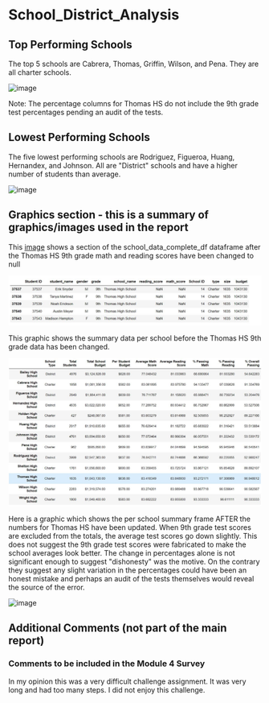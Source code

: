 # School_District_Analysis

## Top Performing Schools

The top 5 schools are Cabrera, Thomas, Griffin, Wilson, and Pena.  They are all charter schools.

![image](https://user-images.githubusercontent.com/86205000/126915125-f8e75ff6-d4a0-4af5-a6e6-da2a26511211.png)

Note: The percentage columns for Thomas HS do not include the 9th grade test percentages pending an audit of the tests.


## Lowest Performing Schools

The five lowest performing schools are Rodriguez, Figueroa, Huang, Hernandex, and Johnson.  All are "District" schools and have a higher number of students than average.

![image](https://user-images.githubusercontent.com/86205000/126915186-d0511f89-f836-40e3-aa8c-4a3578d56913.png)


## Graphics section - this is a summary of graphics/images used in the report

This <a href="https://github.com/gcmastra/School_District_Analysis/blob/main/Resources/imge1_ths_math_scores_null.JPG">
image</a> shows a section of the school_data_complete_df dataframe after the Thomas HS 9th grade math and reading scores have been changed to null 
  
![image](https://github.com/gcmastra/School_District_Analysis/blob/main/Resources/imge1_ths_math_scores_null.JPG)


This graphic shows the summary data per school before the Thomas HS 9th grade data has been changed.

![image](https://github.com/gcmastra/School_District_Analysis/blob/abb4811b52c9a6bb6ef347b870e4112619a364df/Resources/image2_section_of_per_school_summary_showing_THS_before_changes.JPG)

Here is a graphic which shows the per school summary frame AFTER the numbers for Thomas HS have been updated.  When 9th grade test scores are excluded from the totals, the average test scores go down slightly.  This does not suggest the 9th grade test scores were fabricated to make the school averages look better. The change in percentages alone is not significant enough to suggest "dishonesty" was the motive. On the contrary they suggest any slight variation in the percentages could have been an honest mistake and perhaps an audit of the tests themselves would reveal the source of the error. 

![image](https://user-images.githubusercontent.com/86205000/126914609-37e045bb-12d5-4b68-a036-c0944f0137d5.png)

## Additional Comments (not part of the main report)

### Comments to be included in the Module 4 Survey

In my opinion this was a very difficult challenge assignment. It was very long and had too many steps. I did not enjoy this challenge.

